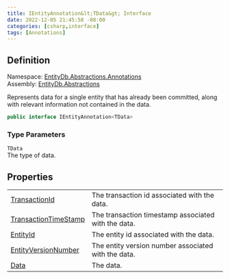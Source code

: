 ```yaml
---
title: IEntityAnnotation&lt;TData&gt; Interface
date: 2022-12-05 21:45:58 -08:00
categories: [csharp,interface]
tags: [Annotations]
---
```


## Definition
Namespace: <a href='/posts/csharp.namespace.entitydb.abstractions.annotations/'>EntityDb.Abstractions.Annotations</a><br />
Assembly: <a href='/posts/csharp.assembly.entitydb.abstractions/'>EntityDb.Abstractions</a><br />

Represents data for a single entity that has already been committed, along with relevant information not contained
in the data.

```cs
public interface IEntityAnnotation<TData>
```
### Type Parameters
`TData`<br />The type of data.
## Properties
<table><tr><td><!--/posts/csharp.notimplemented.entitydb.abstractions.annotations.ientityannotation-1.transactionid/--><a href='#'>TransactionId</a></td><td>
The transaction id associated with the data.
</td></tr><tr><td><!--/posts/csharp.notimplemented.entitydb.abstractions.annotations.ientityannotation-1.transactiontimestamp/--><a href='#'>TransactionTimeStamp</a></td><td>
The transaction timestamp associated with the data.
</td></tr><tr><td><!--/posts/csharp.notimplemented.entitydb.abstractions.annotations.ientityannotation-1.entityid/--><a href='#'>EntityId</a></td><td>
The entity id associated with the data.
</td></tr><tr><td><!--/posts/csharp.notimplemented.entitydb.abstractions.annotations.ientityannotation-1.entityversionnumber/--><a href='#'>EntityVersionNumber</a></td><td>
The entity version number associated with the data.
</td></tr><tr><td><!--/posts/csharp.notimplemented.entitydb.abstractions.annotations.ientityannotation-1.data/--><a href='#'>Data</a></td><td>
The data.
</td></tr></table>
